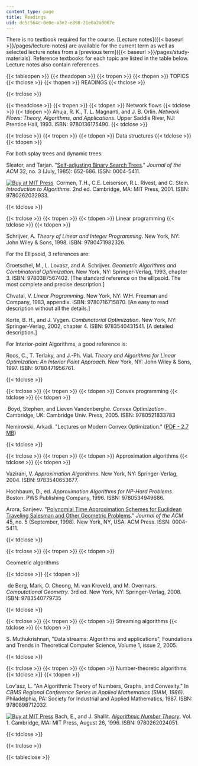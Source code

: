 ```yaml
---
content_type: page
title: Readings
uid: dc5c564c-0e0e-a3e2-e898-21e0a2a0067e
---
```


There is no textbook required for the course. [Lecture notes]({{< baseurl >}}/pages/lecture-notes) are available for the current term as well as selected lecture notes from a [previous term]({{< baseurl >}}/pages/study-materials). Reference textbooks for each topic are listed in the table below.  Lecture notes also contain references.

{{< tableopen >}}
{{< theadopen >}}
{{< tropen >}}
{{< thopen >}}
TOPICS
{{< thclose >}}
{{< thopen >}}
READINGS
{{< thclose >}}

{{< trclose >}}

{{< theadclose >}}
{{< tropen >}}
{{< tdopen >}}
Network flows
{{< tdclose >}}
{{< tdopen >}}
Ahuja, R. K., T. L. Magnanti, and J. B. Orlin. _Network Flows: Theory, Algorithms, and Applications_. Upper Saddle River, NJ: Prentice Hall, 1993. ISBN: 9780136175490.
{{< tdclose >}}

{{< trclose >}}
{{< tropen >}}
{{< tdopen >}}
Data structures
{{< tdclose >}}
{{< tdopen >}}


For both splay trees and dynamic trees:

Sleator, and Tarjan. "[Self-adjusting Binary Search Trees](http://portal.acm.org/citation.cfm?id=3835)." _Journal of the ACM_ 32, no. 3 (July, 1985): 652-686. ISSN: 0004-5411.

[![Buy at MIT Press](/images/mp_logo.gif)](https://mitpress.mit.edu/9780262032933)  Cormen, T.H., C.E. Leiserson, R.L. Rivest, and C. Stein. _Introduction to Algorithms._ 2nd ed. Cambridge, MA: MIT Press, 2001. ISBN: 9780262032933.


{{< tdclose >}}

{{< trclose >}}
{{< tropen >}}
{{< tdopen >}}
Linear programming
{{< tdclose >}}
{{< tdopen >}}


Schrijver, A. _Theory of Linear and Integer Programming_. New York, NY: John Wiley & Sons, 1998. ISBN: 9780471982326.

For the Ellipsoid, 3 references are:

Groetschel, M., L. Lovasz, and A. Schrijver. _Geometric Algorithms and Combinatorial Optimization_. New York, NY: Springer-Verlag, 1993, chapter 3. ISBN: 9780387567402. \[The standard reference on the ellipsoid. The most complete and precise description.\]

Chvatal, V. _Linear Programming_. New York, NY: W.H. Freeman and Company, 1983, appendix. ISBN: 9780716715870. \[An easy to read description without all the details.\]

Korte, B. H., and J. Vygen. _Combinatorial Optimization_. New York, NY: Springer-Verlag, 2002, chapter 4. ISBN: 9783540431541. \[A detailed description.\]

For Interior-point Algorithms, a good reference is:

Roos, C., T. Terlaky, and J.-Ph. Vial. _Theory and Algorithms for Linear Optimization: An Interior Point Approach_. New York, NY: John Wiley & Sons, 1997. ISBN: 9780471956761.


{{< tdclose >}}

{{< trclose >}}
{{< tropen >}}
{{< tdopen >}}
Convex programming
{{< tdclose >}}
{{< tdopen >}}


 Boyd, Stephen, and Lieven Vandenberghe. _Convex Optimization_ . Cambridge, UK: Cambridge Univ. Press, 2005. ISBN: 9780521833783

Nemirovski, Arkadi. "Lectures on Modern Convex Optimization." ([PDF - 2.7 MB](https://www.researchgate.net/publication/215601297_Lectures_on_Modern_Convex_Optimization))


{{< tdclose >}}

{{< trclose >}}
{{< tropen >}}
{{< tdopen >}}
Approximation algorithms
{{< tdclose >}}
{{< tdopen >}}


Vazirani, V. _Approximation Algorithms_. New York, NY: Springer-Verlag, 2004. ISBN: 9783540653677.

Hochbaum, D., ed. _Approximation Algorithms for NP-Hard Problems_. Boston: PWS Publishing Company, 1996. ISBN: 9780534949686.

Arora, Sanjeev. "[Polynomial Time Approximation Schemes for Euclidean Traveling Salesman and Other Geometric Problems](https://www.semanticscholar.org/paper/Polynomial-time-approximation-schemes-for-Euclidean-Arora/e06ac0f6c8a8f18726ab7b1b029d5dc2cbf9eaa9)." _Journal of the ACM_ 45, no. 5 (September, 1998). New York, NY, USA: ACM Press. ISSN: 0004-5411.


{{< tdclose >}}

{{< trclose >}}
{{< tropen >}}
{{< tdopen >}}


Geometric algorithms


{{< tdclose >}}
{{< tdopen >}}


 de Berg, Mark, O. Cheong, M. van Kreveld, and M. Overmars. _Computational Geometry._ 3rd ed. New York, NY: Springer-Verlag, 2008.  ISBN: 9783540779735


{{< tdclose >}}

{{< trclose >}}
{{< tropen >}}
{{< tdopen >}}
Streaming algorithms
{{< tdclose >}}
{{< tdopen >}}


S. Muthukrishnan, "Data streams: Algorithms and applications", Foundations and Trends in Theoretical Computer Science, Volume 1, issue 2, 2005.


{{< tdclose >}}

{{< trclose >}}
{{< tropen >}}
{{< tdopen >}}
Number-theoretic algorithms
{{< tdclose >}}
{{< tdopen >}}


Lov'asz, L. "An Algorithmic Theory of Numbers, Graphs, and Convexity." In _CBMS Regional Conference Series in Applied Mathematics (SIAM, 1986)_. Philadelphia, PA: Society for Industrial and Applied Mathematics, 1987. ISBN: 9780898712032.

[![Buy at MIT Press](/images/mp_logo.gif)](https://mitpress.mit.edu/9780262024051) Bach, E., and J. Shallit. [_Algorithmic Number Theory_](https://mitpress.mit.edu/9780262024051). Vol. 1. Cambridge, MA: MIT Press, August 26, 1996. ISBN: 9780262024051.


{{< tdclose >}}

{{< trclose >}}

{{< tableclose >}}